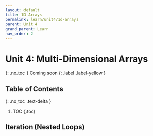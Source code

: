 ```yaml
---
layout: default
title: 1D Arrays
permalink: learn/unit4/1d-arrays
parent: Unit 4
grand_parent: Learn
nav_order: 2
---
```


# Unit 4: Multi-Dimensional Arrays
{: .no_toc }
Coming soon
{: .label .label-yellow }

## Table of Contents
{: .no_toc .text-delta }

1. TOC
{:toc}

## Iteration (Nested Loops)